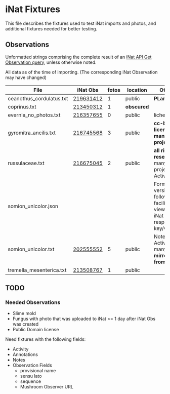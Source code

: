 # iNat Fixtures

This file describes the fixtures used to test iNat imports and photos,
and additional fixtures needed for better testing.

## Observations

Unformatted strings comprising the complete result of an [iNat API Get Observation query](https://api.inaturalist.org/v1/docs/#!/Observations/get_observations_id), unless otherwise noted.

All data as of the time of importing. (The corresponding iNat Observation may have changed)

| File | iNat Obs | fotos | location | Other |
| ---- | -------- | ----- | -------- | ----- |
| ceanothus_cordulatus.txt | [219631412](https://www.inaturalist.org/observations/219631412) | 1 | public | **PLantae** |
| coprinus.txt | [213450312](https://www.inaturalist.org/observations/213450312) | 1 | **obscured** | |
| evernia_no_photos.txt | [216357655](https://www.inaturalist.org/observations/216357655) | 0 | public | lichen |
| gyromitra_ancilis.txt | [216745568](https://www.inaturalist.org/observations/216745568) | 3 | public | **cc-by license**, **many projects** |
| russulaceae.txt | [216675045](https://www.inaturalist.org/observations/216675045) | 2 | public | **all rights reserved**, many projects, Activity |
| somion_unicolor.json |  |  |  | Formatted version of following; facilitates viewing iNat API response key/values |
| somion_unicolor.txt | [202555552](https://www.inaturalist.org/observations/202555552) | 5 | public | Notes, Activity, many IDs, **mirrored from MO**|
| tremella_mesenterica.txt | [213508767](https://www.inaturalist.org/observations/213508767) | 1 | public | |

## TODO

### Needed Observations

- Slime mold
- Fungus with photo that was uploaded to iNat >= 1 day after iNat Obs was created
- Public Domain license

Need fixtures with the following fields:

- Activity
- Annotations
- Notes
- Observation Fields
  - provisional name
  - sensu lato
  - sequence
  - Mushroom Observer URL
